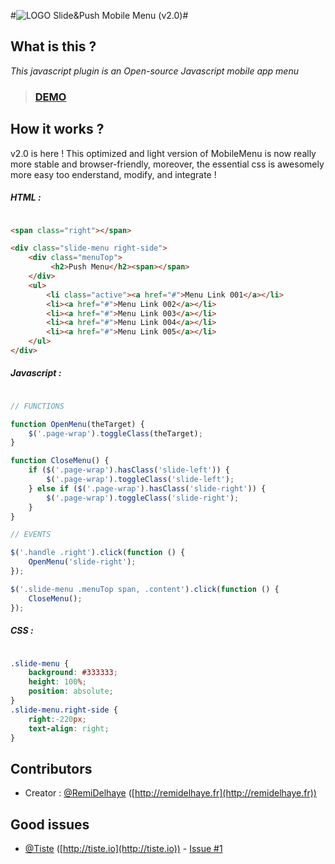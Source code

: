 #![LOGO](https://cdn3.iconfinder.com/data/icons/eightyshades/512/45_Menu-64.png) Slide&Push Mobile Menu (v2.0)#

What is this ?
--------------

*This javascript plugin is an Open-source Javascript mobile app menu*

> ### [DEMO](http://remidelhaye.github.io/MobileMenu)


How it works ?
--------------

v2.0 is here ! This optimized and light version of MobileMenu is now really more stable and browser-friendly, moreover, the essential css is awesomely more easy too enderstand, modify, and integrate !

##### HTML :

```html

<span class="right"></span>

<div class="slide-menu right-side">
    <div class="menuTop">
         <h2>Push Menu</h2><span></span>
    </div>
    <ul>
        <li class="active"><a href="#">Menu Link 001</a></li>
        <li><a href="#">Menu Link 002</a></li>
        <li><a href="#">Menu Link 003</a></li>
        <li><a href="#">Menu Link 004</a></li>
        <li><a href="#">Menu Link 005</a></li>
    </ul>
</div>

```

##### Javascript :

```javascript

// FUNCTIONS

function OpenMenu(theTarget) {
    $('.page-wrap').toggleClass(theTarget);
}

function CloseMenu() {
    if ($('.page-wrap').hasClass('slide-left')) {
        $('.page-wrap').toggleClass('slide-left');
    } else if ($('.page-wrap').hasClass('slide-right')) {
        $('.page-wrap').toggleClass('slide-right');
    }
}

// EVENTS

$('.handle .right').click(function () {
    OpenMenu('slide-right');
});

$('.slide-menu .menuTop span, .content').click(function () {
    CloseMenu();
});

```

##### CSS :

```css

.slide-menu {
    background: #333333;
    height: 100%;
    position: absolute;
}
.slide-menu.right-side {
    right:-220px;
    text-align: right;
}

```

Contributors
------------

 * Creator : [@RemiDelhaye](https://github.com/RemiDelhaye) ([http://remidelhaye.fr](http://remidelhaye.fr))

Good issues
-----------

 * [@Tiste](https://github.com/tiste) ([http://tiste.io](http://tiste.io)) - [Issue #1](https://github.com/RemiDelhaye/MobileMenu/issues/1)
